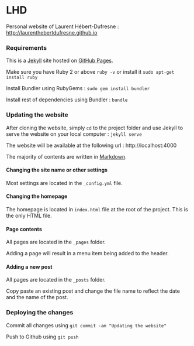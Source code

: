 # LHD

Personal website of Laurent Hébert-Dufresne : http://laurenthebertdufresne.github.io

### Requirements

This is a [Jekyll](http://jekyllrb.com) site hosted on [GitHub Pages](http://pages.github.com).

Make sure you have Ruby 2 or above ``ruby -v`` or install it ``sudo apt-get install ruby``

Install Bundler using RubyGems : ``sudo gem install bundler``

Install rest of dependencies using Bundler : ``bundle``

### Updating the website

After cloning the website, simply ``cd`` to the project folder and use Jekyll to serve the website on your local computer : ``jekyll serve``

The website will be available at the following url : http://localhost:4000

The majority of contents are written in [Markdown](https://daringfireball.net/projects/markdown/).

#### Changing the site name or other settings

Most settings are located in the ``_config.yml`` file.

#### Changing the homepage

The homepage is located in ``index.html`` file at the root of the project. This is the only HTML file.

#### Page contents

All pages are located in the ``_pages`` folder.

Adding a page will result in a menu item being added to the header.

#### Adding a new post

All pages are located in the ``_posts`` folder.

Copy paste an existing post and change the file name to reflect the date and the name of the post.

### Deploying the changes

Commit all changes using ``git commit -am "Updating the website"``

Push to Github using ``git push``